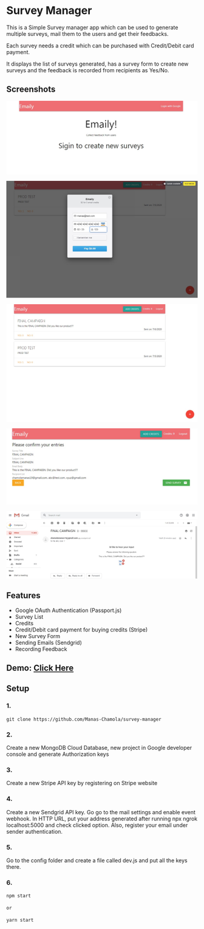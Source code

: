 # Survey Manager

This is a Simple Survey manager app which can be used to generate multiple surveys, mail them to the users and get their feedbacks. 

Each survey needs a credit which can be purchased with Credit/Debit card payment.

It displays the list of surveys generated, has a survey form to create new surveys and the feedback is recorded from recipients as Yes/No.

## Screenshots

![alt text](https://github.com/Manas-Chamola/survey-manager/blob/master/demo_images/Landing.jpg?raw=true)


![alt text](https://github.com/Manas-Chamola/survey-manager/blob/master/demo_images/Payment.jpg?raw=true)


![alt text](https://github.com/Manas-Chamola/survey-manager/blob/master/demo_images/Surveys.jpg?raw=true)


![alt text](https://github.com/Manas-Chamola/survey-manager/blob/master/demo_images/NewSurvey.jpg?raw=true)


![alt text](https://github.com/Manas-Chamola/survey-manager/blob/master/demo_images/Mail.jpg?raw=true)  

## Features

* Google OAuth Authentication (Passport.js)
* Survey List
* Credits
* Credit/Debit card payment for buying credits (Stripe)
* New Survey Form
* Sending Emails (Sendgrid)
* Recording Feedback 

## Demo: [Click Here](https://lit-bastion-46156.herokuapp.com/)

## Setup

### 1.
```
git clone https://github.com/Manas-Chamola/survey-manager
``` 

### 2.
Create a new MongoDB Cloud Database, new project in Google developer console and generate Authorization keys    

### 3.
Create a new Stripe API key by registering on Stripe website

### 4.
Create a new Sendgrid API key. Go go to the mail settings and enable event webhook.
In HTTP URL, put your address generated after running npx ngrok localhost:5000 and check clicked option. 
Also, register your email under sender authentication. 

### 5.
Go to the config folder and create a file called dev.js and put all the keys there.

### 6.
```
npm start

or

yarn start
```